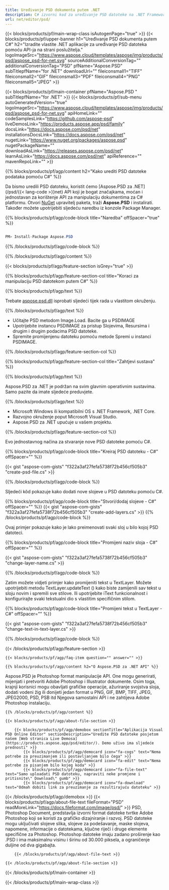 ```yaml
---
title: Uređivanje PSD dokumenta putem .NET
description: C# izvorni kod za uređivanje PSD datoteke na .NET Framework, .NET Core.
url: net/editor/psd/
---
```


{{< blocks/products/pf/main-wrap-class isAutogenPage="true" >}}
{{< blocks/products/pf/upper-banner h1="Uređivanje PSD dokumenta putem C#" h2="Izradite vlastite .NET aplikacije za uređivanje PSD datoteka pomoću API-ja na strani poslužitelja." logoImageSrc="https://www.aspose.cloud/templates/aspose/img/products/psd/aspose_psd-for-net.svg" sourceAdditionalConversionTag="" additionalConversionTag="PSD" pfName="Aspose.PSD" subTitlepfName="for .NET" downloadUrl="" fileiconsmall1="TIFF" fileiconsmall2="GIF" fileiconsmall3="PDF" fileiconsmall4="PNG" fileiconsmall5="JPEG" >}}

{{< blocks/products/pf/main-container pfName="Aspose.PSD " subTitlepfName="for .NET" >}}
{{< blocks/products/pf/sub-menu autoGeneratedVersion="true" logoImageSrc="https://www.aspose.cloud/templates/aspose/img/products/psd/aspose_psd-for-net.svg" apiHomeLink="" codeSamplesLink="https://github.com/aspose-psd" liveDemosLink="https://products.aspose.app/psd/family" docsLink="https://docs.aspose.com/psd/net" installationsDocsLink="https://docs.aspose.com/psd/net" nugetLink="https://www.nuget.org/packages/aspose.psd" nugetPackageName="" downloadAsLink="https://releases.aspose.com/psd/net" learnAsLink="https://docs.aspose.com/psd/net" apiReference="" mavenRepoLink="" >}}

{{% blocks/products/pf/agp/content h2="Kako urediti PSD datoteke podataka pomoću C#" %}}

 Da bismo uredili PSD datoteku, koristit ćemo
 [Aspose.PSD za .NET](/psd/{{< lang-code >}}net) 
 API koji je bogat značajkama, moćan i jednostavan za korištenje API za manipulaciju dokumentima za C# platformu. Otvori
 [NuGet](https://www.nuget.org/packages/aspose.psd) 
 upravitelj paketa, traži
 **Aspose.PSD** 
 i instalirati. Također možete upotrijebiti sljedeću naredbu iz konzole Package Manager.

{{% blocks/products/pf/agp/code-block title="Naredba" offSpacer="true" %}}

```cs

PM> Install-Package Aspose.PSD

```

{{% /blocks/products/pf/agp/code-block %}}

{{% /blocks/products/pf/agp/content %}}

{{< blocks/products/pf/agp/feature-section isGrey="true" >}}

{{% blocks/products/pf/agp/feature-section-col title="Koraci za manipulaciju PSD datotekom putem C#" %}}

{{% blocks/products/pf/agp/text %}}

 Trebate
 [aspose.psd.dll](https://releases.aspose.com/psd/net) 
 isprobati sljedeći tijek rada u vlastitom okruženju.

{{% /blocks/products/pf/agp/text %}}

+ Učitajte PSD metodom Image.Load. Bacite ga u PSDIMAGE
+ Upotrijebite instancu PSDIMAGE za pristup Slojevima, Resursima i drugim i drugim podacima PSD datoteke.
+ Spremite promijenjenu datoteku pomoću metode Spremi u instanci PSDIMAGE.

{{% /blocks/products/pf/agp/feature-section-col %}}

{{% blocks/products/pf/agp/feature-section-col title="Zahtjevi sustava" %}}

{{% blocks/products/pf/agp/text %}}

 Aspose.PSD za .NET je podržan na svim glavnim operativnim sustavima. Samo pazite da imate sljedeće preduvjete.

{{% /blocks/products/pf/agp/text %}}

- Microsoft Windows ili kompatibilni OS s .NET Framework, .NET Core.
- Razvojno okruženje poput Microsoft Visual Studio.
- Aspose.PSD za .NET upućuje u vašem projektu.

{{% /blocks/products/pf/agp/feature-section-col %}}


Evo jednostavnog načina za stvaranje nove PSD datoteke pomoću C#.
<!-- CODE-BLOCK -->
{{% blocks/products/pf/agp/code-block title="Kreiraj PSD datoteku - C#" offSpacer="" %}}

{{< gist "aspose-com-gists" "f322a3af27fefa5738f72b456cf505b3" "create-psd-file.cs" >}}

{{% /blocks/products/pf/agp/code-block %}}


Sljedeći kôd pokazuje kako dodati nove slojeve u PSD datoteku pomoću C#.
<!-- CODE-BLOCK -->
{{% blocks/products/pf/agp/code-block title="Stvori/dodaj slojeve - C#" offSpacer="" %}}
{{< gist "aspose-com-gists" "f322a3af27fefa5738f72b456cf505b3" "create-add-layers.cs" >}}
{{% /blocks/products/pf/agp/code-block %}}


Ovaj primjer pokazuje kako je lako preimenovati svaki sloj u bilo kojoj PSD datoteci.
<!-- CODE-BLOCK -->
{{% blocks/products/pf/agp/code-block title="Promijeni naziv sloja - C#" offSpacer="" %}}

{{< gist "aspose-com-gists" "f322a3af27fefa5738f72b456cf505b3" "change-layer-name.cs" >}}

{{% /blocks/products/pf/agp/code-block %}}


Zatim možete vidjeti primjer kako promijeniti tekst u TextLayer. Možete upotrijebiti metodu TextLayer.updateText () kako biste zamijenili sav tekst u sloju novim i spremili sve stilove.
Ili upotrijebite iText funkcionalnost i konfigurirajte svaki tekstualni dio s vlastitim specifičnim stilom.
<!-- CODE-BLOCK -->
{{% blocks/products/pf/agp/code-block title="Promijeni tekst u TextLayer - C#" offSpacer="" %}}

{{< gist "aspose-com-gists" "f322a3af27fefa5738f72b456cf505b3" "change-text-in-text-layer.cs" >}}

{{% /blocks/products/pf/agp/code-block %}}

{{< /blocks/products/pf/agp/feature-section >}}

    {{< blocks/products/pf/agp/faq-item question="" answer="" >}}
 

<!-- aboutfile Starts -->

    {{% blocks/products/pf/agp/content h2="O Aspose.PSD za .NET API" %}}

 Aspose.PSD je Photoshop format manipulacije API. One mogu generirati, mijenjati i pretvoriti Adobe Photoshop i Illustrator dokumente. Osim toga, krajnji korisnici mogu obavljati grafičke operacije, ažuriranje svojstva sloja, dodati vodeni žig ili donijeti jedan format u PNG, GIF, BMP, TIFF, JPEG, JPEG2000, PSD, PSB itd Njegova samostalni API i ne zahtijeva Adobe Photoshop instalaciju. 



    {{% /blocks/products/pf/agp/content %}}

    {{< blocks/products/pf/agp/about-file-section >}}

        {{< blocks/products/pf/agp/demobox sectionTitle="Aplikacija Visual PSD Online Editor" sectionDescription="Uredite PSD datoteke posjetom našem [Web stranica Live Demosa](https://products.aspose.app/psd/editor/). Demo uživo ima sljedeće prednosti" >}}
            {{< blocks/products/pf/agp/democard icon="fa-cogs" text="Nema potrebe za preuzimanjem ili postavljanjem bilo čega" >}}
            {{< blocks/products/pf/agp/democard icon="fa-edit" text="Nema potrebe za pisanjem bilo kojeg koda" >}}
            {{< blocks/products/pf/agp/democard icon="fa-file-text" text="Samo uploadati PSD datoteku, napraviti neke promjene i pritisnite\" Download\" gumb" >}}
            {{< blocks/products/pf/agp/democard icon="fa-download" text="Odmah dobiti link za preuzimanje za rezultirajuću datoteku" >}}
{{< /blocks/products/pf/agp/demobox >}}
        {{< blocks/products/pf/agp/about-file-text fileFormat="PSD" readMoreLink="https://docs.fileformat.com/image/psd/" >}}
PSD, Photoshop Document, predstavlja izvorni format datoteke tvrtke Adobe Photoshop koji se koristi za grafičko dizajniranje i razvoj. PSD datoteke mogu uključivati slojeve slika, slojeve za podešavanje, maske slojeva, napomene, informacije o datotekama, ključne riječi i druge elemente specifične za Photoshop. Photoshop datoteke imaju zadano proširenje kao .PSD i ima maksimalnu visinu i širinu od 30.000 piksela, a ograničenje duljine od dva gigabajta.

        {{< /blocks/products/pf/agp/about-file-text >}}

    {{< /blocks/products/pf/agp/about-file-section >}}

<!-- aboutfile Ends -->

{{< /blocks/products/pf/main-container >}}
    
{{< /blocks/products/pf/main-wrap-class >}}

